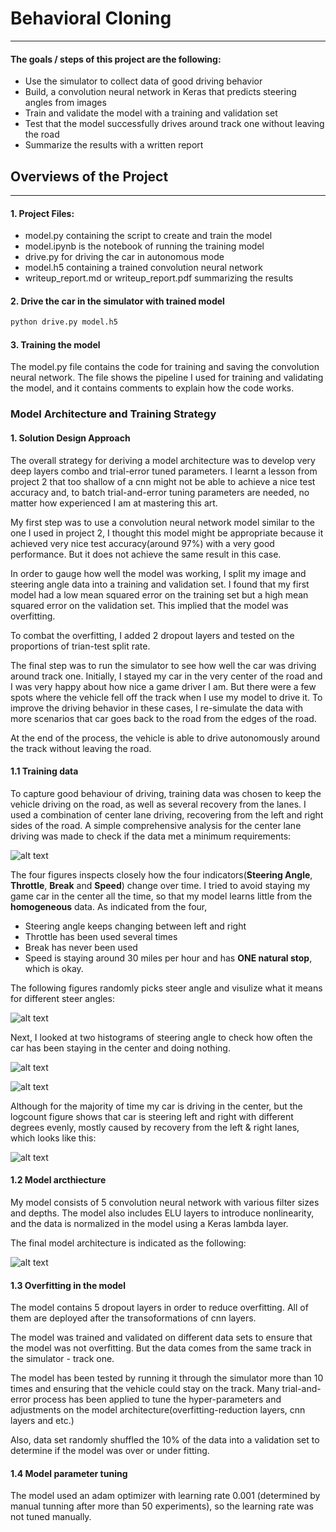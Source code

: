 # Behavioral Cloning

---

[//]: # (Image References)
[ARC]: ./Summary/architecture.PNG
[IDR]: ./Summary/InputDrivingRecords.PNG
[SAC]: ./Summary/SACount.PNG
[SALC]: ./Summary/SAlogct.PNG
[SA]: ./Summary/steeringangle.PNG
[ri]: ./Summary/recoveryimage.gif
[sd]: ./Summary/simulatedriving.gif

#### The goals / steps of this project are the following:
* Use the simulator to collect data of good driving behavior
* Build, a convolution neural network in Keras that predicts steering angles from images
* Train and validate the model with a training and validation set
* Test that the model successfully drives around track one without leaving the road
* Summarize the results with a written report



## Overviews of the Project

---

#### 1. Project Files:
* model.py containing the script to create and train the model
* model.ipynb is the notebook of running the training model
* drive.py for driving the car in autonomous mode
* model.h5 containing a trained convolution neural network 
* writeup_report.md or writeup_report.pdf summarizing the results

#### 2. Drive the car in the simulator with trained model
```sh
python drive.py model.h5
```

#### 3. Training the model

The model.py file contains the code for training and saving the convolution neural network. The file shows the pipeline I used for training and validating the model, and it contains comments to explain how the code works.




### Model Architecture and Training Strategy

#### 1. Solution Design Approach

The overall strategy for deriving a model architecture was to develop very deep layers combo and trial-error tuned parameters. I learnt a lesson from project 2 that too shallow of a cnn might not be able to achieve a nice test accuracy and, to batch trial-and-error tuning parameters are needed, no matter how experienced I am at mastering this art.

My first step was to use a convolution neural network model similar to the one I used in project 2, I thought this model might be appropriate because it achieved very nice test accuracy(around 97%) with a very good performance. But it does not achieve the same result in this case.

In order to gauge how well the model was working, I split my image and steering angle data into a training and validation set. I found that my first model had a low mean squared error on the training set but a high mean squared error on the validation set. This implied that the model was overfitting. 

To combat the overfitting, I added 2 dropout layers and tested on the proportions of trian-test split rate.

The final step was to run the simulator to see how well the car was driving around track one. Initially, I stayed my car in the very center of the road and I was very happy about how nice a game driver I am. But there were a few spots where the vehicle fell off the track when I use my model to drive it. To improve the driving behavior in these cases, I re-simulate the data with more scenarios that car goes back to the road from the edges of the road.

At the end of the process, the vehicle is able to drive autonomously around the track without leaving the road.

#### 1.1 Training data

To capture good behaviour of driving, training data was chosen to keep the vehicle driving on the road, as well as several recovery from the lanes. I used a combination of center lane driving, recovering from the left and right sides of the road. A simple comprehensive analysis for the center lane driving was made to check if the data met a minimum requirements:

![alt text][IDR]

The four figures inspects closely how the four indicators(**Steering Angle**, **Throttle**, **Break** and **Speed**) change over time. I tried to avoid staying my game car in the center all the time, so that my model learns little from the **homogeneous** data. As indicated from the four, 
* Steering angle keeps changing between left and right
* Throttle has been used several times
* Break has never been used
* Speed is staying around 30 miles per hour and has **ONE natural stop**, which is okay.

The following figures randomly picks steer angle and visulize what it means for different steer angles:

![alt text][SA]

Next, I looked at two histograms of steering angle to check how often the car has been staying in the center and doing nothing.

![alt text][SAC]

![alt text][SALC]

Although for the majority of time my car is driving in the center, but the logcount figure shows that car is steering left and right with different degrees evenly, mostly caused by recovery from the left & right lanes, which looks like this:

![alt text][ri]

#### 1.2 Model arcthiecture

My model consists of 5 convolution neural network with various filter sizes and depths. The model also includes ELU layers to introduce nonlinearity, and the data is normalized in the model using a Keras lambda layer. 

The final model architecture is indicated as the following:

![alt text][ARC]

#### 1.3 Overfitting in the model

The model contains 5 dropout layers in order to reduce overfitting. All of them are deployed after the transoformations of cnn layers.

The model was trained and validated on different data sets to ensure that the model was not overfitting. But the data comes from the same track in the simulator - track one. 

The model has been tested by running it through the simulator more than 10 times and ensuring that the vehicle could stay on the track. Many trial-and-error process has been applied to tune the hyper-parameters and adjustments on the model architecture(overfitting-reduction layers, cnn layers and etc.)

Also, data set randomly shuffled the 10% of the data into a validation set to determine if the model was over or under fitting.

#### 1.4 Model parameter tuning

The model used an adam optimizer with learning rate 0.001 (determined by manual tunning after more than 50 experiments), so the learning rate was not tuned manually.

